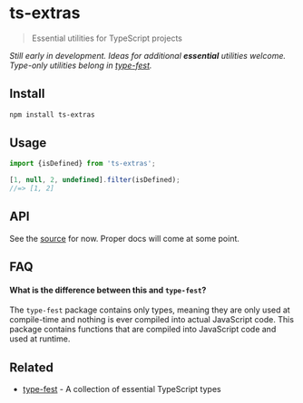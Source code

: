# ts-extras

> Essential utilities for TypeScript projects

*Still early in development. Ideas for additional **essential** utilities welcome. Type-only utilities belong in [type-fest](https://github.com/sindresorhus/type-fest).*

## Install

```sh
npm install ts-extras
```

## Usage

```js
import {isDefined} from 'ts-extras';

[1, null, 2, undefined].filter(isDefined);
//=> [1, 2]
```

## API

See the [source](index.ts) for now. Proper docs will come at some point.

## FAQ

#### What is the difference between this and `type-fest`?

The `type-fest` package contains only types, meaning they are only used at compile-time and nothing is ever compiled into actual JavaScript code. This package contains functions that are compiled into JavaScript code and used at runtime.

## Related

- [type-fest](https://github.com/sindresorhus/type-fest) - A collection of essential TypeScript types
